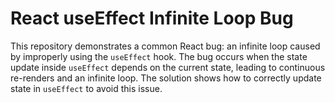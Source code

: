 # React useEffect Infinite Loop Bug
This repository demonstrates a common React bug: an infinite loop caused by improperly using the `useEffect` hook.  The bug occurs when the state update inside `useEffect` depends on the current state, leading to continuous re-renders and an infinite loop.  The solution shows how to correctly update state in `useEffect` to avoid this issue.